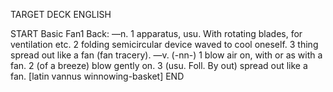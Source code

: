 TARGET DECK
ENGLISH

START
Basic
Fan1
Back: —n. 1 apparatus, usu. With rotating blades, for ventilation etc. 2 folding semicircular device waved to cool oneself. 3 thing spread out like a fan (fan tracery). —v. (-nn-) 1 blow air on, with or as with a fan. 2 (of a breeze) blow gently on. 3 (usu. Foll. By out) spread out like a fan. [latin vannus winnowing-basket]
END
